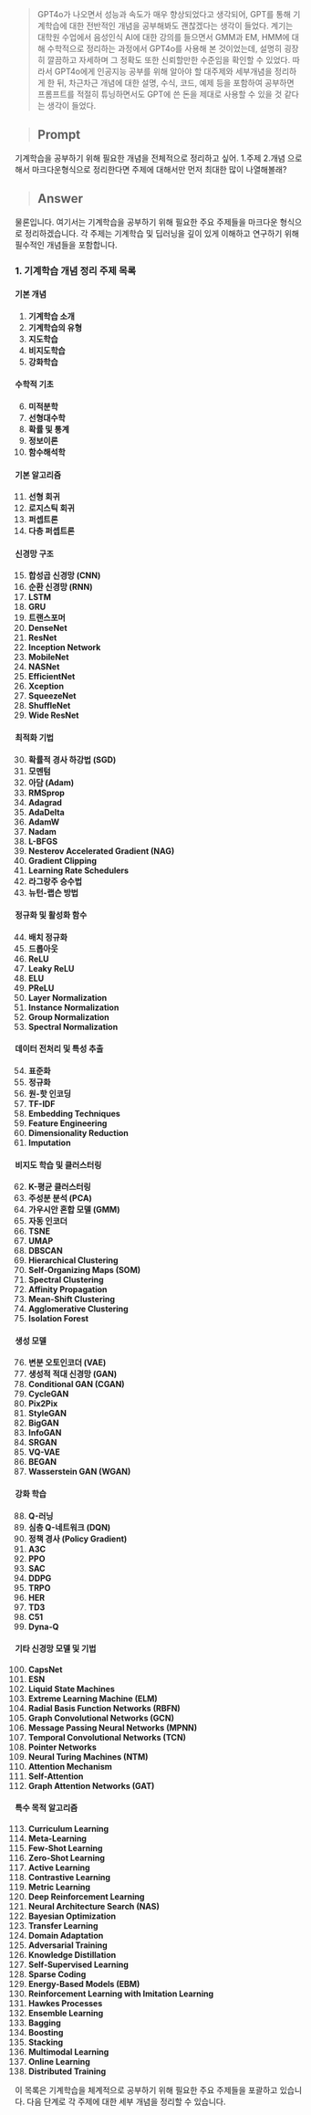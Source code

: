 > GPT4o가 나오면서 성능과 속도가 매우 향상되었다고 생각되어, GPT를 통해 기계학습에 대한 전반적인 개념을 공부해봐도 괜찮겠다는 생각이 들었다.
> 계기는 대학원 수업에서 음성인식 AI에 대한 강의를 들으면서 GMM과 EM, HMM에 대해 수학적으로 정리하는 과정에서 GPT4o를 사용해 본 것이었는데, 설명히 굉장히 깔끔하고 자세하며 그 정확도 또한 신뢰할만한 수준임을 확인할 수 있었다.
>따라서 GPT4o에게 인공지능 공부를 위해 알아야 할 대주제와 세부개념을 정리하게 한 뒤, 차근차근 개념에 대한 설명, 수식, 코드, 예제 등을 포함하여 공부하면 프롬프트를 적절히 튜닝하면서도 GPT에 쓴 돈을 제대로 사용할 수 있을 것 같다는 생각이 들었다.


>## Prompt
기계학습을 공부하기 위해 필요한 개념을 전체적으로 정리하고 싶어. 1.주제 2.개념 으로 해서 마크다운형식으로 정리한다면 주제에 대해서만 먼저 최대한 많이 나열해볼래?

> ## Answer
물론입니다. 여기서는 기계학습을 공부하기 위해 필요한 주요 주제들을 마크다운 형식으로 정리하겠습니다. 각 주제는 기계학습 및 딥러닝을 깊이 있게 이해하고 연구하기 위해 필수적인 개념들을 포함합니다.

### 1. 기계학습 개념 정리 주제 목록

#### 기본 개념
1. **기계학습 소개**
2. **기계학습의 유형**
3. **지도학습**
4. **비지도학습**
5. **강화학습**

#### 수학적 기초
6. **미적분학**
7. **선형대수학**
8. **확률 및 통계**
9. **정보이론**
10. **함수해석학**

#### 기본 알고리즘
11. **선형 회귀**
12. **로지스틱 회귀**
13. **퍼셉트론**
14. **다층 퍼셉트론**

#### 신경망 구조
15. **합성곱 신경망 (CNN)**
16. **순환 신경망 (RNN)**
17. **LSTM**
18. **GRU**
19. **트랜스포머**
20. **DenseNet**
21. **ResNet**
22. **Inception Network**
23. **MobileNet**
24. **NASNet**
25. **EfficientNet**
26. **Xception**
27. **SqueezeNet**
28. **ShuffleNet**
29. **Wide ResNet**

#### 최적화 기법
30. **확률적 경사 하강법 (SGD)**
31. **모멘텀**
32. **아담 (Adam)**
33. **RMSprop**
34. **Adagrad**
35. **AdaDelta**
36. **AdamW**
37. **Nadam**
38. **L-BFGS**
39. **Nesterov Accelerated Gradient (NAG)**
40. **Gradient Clipping**
41. **Learning Rate Schedulers**
42. **라그랑주 승수법**
43. **뉴턴-랩슨 방법**

#### 정규화 및 활성화 함수
44. **배치 정규화**
45. **드롭아웃**
46. **ReLU**
47. **Leaky ReLU**
48. **ELU**
49. **PReLU**
50. **Layer Normalization**
51. **Instance Normalization**
52. **Group Normalization**
53. **Spectral Normalization**

#### 데이터 전처리 및 특성 추출
54. **표준화**
55. **정규화**
56. **원-핫 인코딩**
57. **TF-IDF**
58. **Embedding Techniques**
59. **Feature Engineering**
60. **Dimensionality Reduction**
61. **Imputation**

#### 비지도 학습 및 클러스터링
62. **K-평균 클러스터링**
63. **주성분 분석 (PCA)**
64. **가우시안 혼합 모델 (GMM)**
65. **자동 인코더**
66. **TSNE**
67. **UMAP**
68. **DBSCAN**
69. **Hierarchical Clustering**
70. **Self-Organizing Maps (SOM)**
71. **Spectral Clustering**
72. **Affinity Propagation**
73. **Mean-Shift Clustering**
74. **Agglomerative Clustering**
75. **Isolation Forest**

#### 생성 모델
76. **변분 오토인코더 (VAE)**
77. **생성적 적대 신경망 (GAN)**
78. **Conditional GAN (CGAN)**
79. **CycleGAN**
80. **Pix2Pix**
81. **StyleGAN**
82. **BigGAN**
83. **InfoGAN**
84. **SRGAN**
85. **VQ-VAE**
86. **BEGAN**
87. **Wasserstein GAN (WGAN)**

#### 강화 학습
88. **Q-러닝**
89. **심층 Q-네트워크 (DQN)**
90. **정책 경사 (Policy Gradient)**
91. **A3C**
92. **PPO**
93. **SAC**
94. **DDPG**
95. **TRPO**
96. **HER**
97. **TD3**
98. **C51**
99. **Dyna-Q**

#### 기타 신경망 모델 및 기법
100. **CapsNet**
101. **ESN**
102. **Liquid State Machines**
103. **Extreme Learning Machine (ELM)**
104. **Radial Basis Function Networks (RBFN)**
105. **Graph Convolutional Networks (GCN)**
106. **Message Passing Neural Networks (MPNN)**
107. **Temporal Convolutional Networks (TCN)**
108. **Pointer Networks**
109. **Neural Turing Machines (NTM)**
110. **Attention Mechanism**
111. **Self-Attention**
112. **Graph Attention Networks (GAT)**

#### 특수 목적 알고리즘
113. **Curriculum Learning**
114. **Meta-Learning**
115. **Few-Shot Learning**
116. **Zero-Shot Learning**
117. **Active Learning**
118. **Contrastive Learning**
119. **Metric Learning**
120. **Deep Reinforcement Learning**
121. **Neural Architecture Search (NAS)**
122. **Bayesian Optimization**
123. **Transfer Learning**
124. **Domain Adaptation**
125. **Adversarial Training**
126. **Knowledge Distillation**
127. **Self-Supervised Learning**
128. **Sparse Coding**
129. **Energy-Based Models (EBM)**
130. **Reinforcement Learning with Imitation Learning**
131. **Hawkes Processes**
132. **Ensemble Learning**
133. **Bagging**
134. **Boosting**
135. **Stacking**
136. **Multimodal Learning**
137. **Online Learning**
138. **Distributed Training**

이 목록은 기계학습을 체계적으로 공부하기 위해 필요한 주요 주제들을 포괄하고 있습니다. 다음 단계로 각 주제에 대한 세부 개념을 정리할 수 있습니다.
